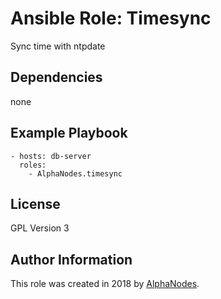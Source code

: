 # Ansible Role: Timesync

Sync time with ntpdate

## Dependencies

  none

## Example Playbook

    - hosts: db-server
      roles:
        - AlphaNodes.timesync

## License

GPL Version 3

## Author Information

This role was created in 2018 by [AlphaNodes](https://alphanodes.com/).
